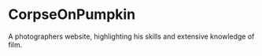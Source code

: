 # CorpseOnPumpkin
A photographers website, highlighting his skills and extensive knowledge of film.
